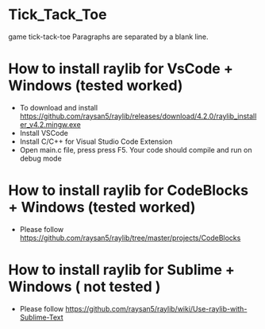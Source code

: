 # Tick_Tack_Toe
game tick-tack-toe
Paragraphs are separated by a blank line.

How to install raylib for VsCode + Windows  (tested worked)
============

  * To download and install https://github.com/raysan5/raylib/releases/download/4.2.0/raylib_installer_v4.2.mingw.exe
  * Install VSCode
  * Install C/C++ for Visual Studio Code Extension
  * Open main.c file, press press F5. Your code should compile and run on debug mode


How to install raylib for CodeBlocks + Windows   (tested worked)
============

  * Please follow https://github.com/raysan5/raylib/tree/master/projects/CodeBlocks


How to install raylib for Sublime + Windows   ( not tested )
============

  * Please follow https://github.com/raysan5/raylib/wiki/Use-raylib-with-Sublime-Text
